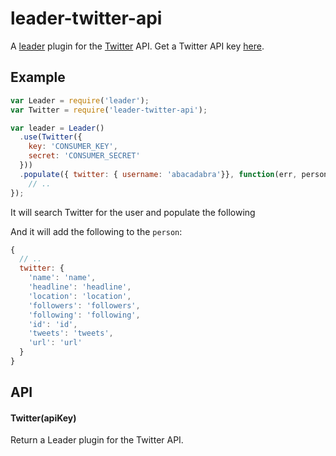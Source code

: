 
# leader-twitter-api

  A [leader](https://github.com/ivolo/leader) plugin for the [Twitter](https://twitter.com/) API. Get a Twitter API key [here](https://apps.twitter.com).

## Example

```js
var Leader = require('leader');
var Twitter = require('leader-twitter-api');

var leader = Leader()
  .use(Twitter({
    key: 'CONSUMER_KEY',
    secret: 'CONSUMER_SECRET'
  }))
  .populate({ twitter: { username: 'abacadabra'}}, function(err, person) {
    // ..
});
```

It will search Twitter for the user and populate the following

And it will add the following to the `person`:

```js
{
  // ..
  twitter: {
    'name': 'name',
    'headline': 'headline',
    'location': 'location',
    'followers': 'followers',
    'following': 'following',
    'id': 'id',
    'tweets': 'tweets',
    'url': 'url'
  }
}
```

## API

#### Twitter(apiKey)

  Return a Leader plugin for the Twitter API.
